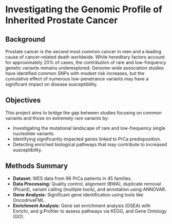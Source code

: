 # Investigating the Genomic Profile of Inherited Prostate Cancer
## Background

Prostate cancer is the second most common cancer in men and a leading cause of cancer-related death worldwide. While hereditary factors account for approximately 20% of cases, the contribution of rare and low-frequency genetic variants remains underexplored. Genome-wide association studies have identified common SNPs with modest risk increases, but the cumulative effect of numerous low-penetrance variants may have a significant impact on disease susceptibility.

## Objectives
This project aims to bridge the gap between studies focusing on common variants and those on extremely rare variants by:
- Investigating the mutational landscape of rare and low-frequency single nucleotide variants.
- Identifying significantly impacted genes linked to PrCa predisposition.
- Detecting enriched biological pathways that may contribute to increased susceptibility.

## Methods Summary
- **Dataset:** WES data from 96 PrCa patients in 45 families.
- **Data Processing:** Quality control, alignment (BWA), duplicate removal (Picard), variant calling (multiple tools), and annotation using ANNOVAR.
- **Gene Analysis:** Significant gene identification using tools like OncodriveFML.
- **Enrichment Analysis:** Gene set enrichment analysis (GSEA) with Enrichr, and g:Profiler to assess pathways via KEGG, and Gene Ontology (GO).
